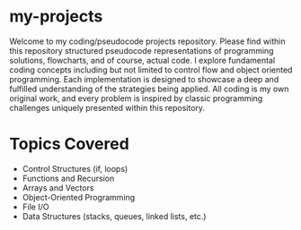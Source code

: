 # my-projects

Welcome to my coding/pseudocode projects repository.
Please find within this repository structured pseudocode representations of programming solutions, flowcharts, and of course, actual code. 
I explore fundamental coding concepts including but not limited to control flow and object oriented programming. 
Each implementation is designed to showcase a deep and fulfilled understanding of the strategies being applied. 
All coding is my own original work, and every problem is inspired by classic programming challenges uniquely presented within this repository. 

# Topics Covered

- Control Structures (if, loops)
- Functions and Recursion
- Arrays and Vectors
- Object-Oriented Programming
- File I/O
- Data Structures (stacks, queues, linked lists, etc.)
